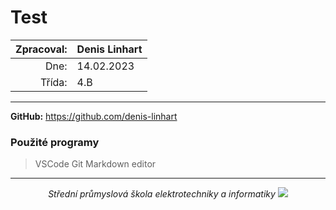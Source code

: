 # Test
| Zpracoval: | Denis Linhart |
| ---------: | ------------- |
|       Dne: | 14.02.2023    |
|     Třída: | 4.B           |
<hr>

**GitHub:** <https://github.com/denis-linhart>

### Použité programy
>   VSCode
>   Git
>   Markdown editor
<hr>

<div style="text-align: center;">

*Střední průmyslová škola elektrotechniky a informatiky*
<img src="https://www.spsemoh.cz/logos/spsei-vektor-barevne.svg">
</div>

